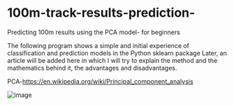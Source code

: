 # 100m-track-results-prediction-
Predicting 100m results using the PCA model- for beginners


The following program shows a simple and initial experience of classification and prediction models in the Python sklearn package
Later, an article will be added here in which I will try to explain the method and the mathematics behind it, 
the advantages and disadvantages.

PCA-https://en.wikipedia.org/wiki/Principal_component_analysis



![image](https://user-images.githubusercontent.com/118899152/203775916-2afbe4dc-7fd0-4a4b-b7ea-7ad566358796.png)
